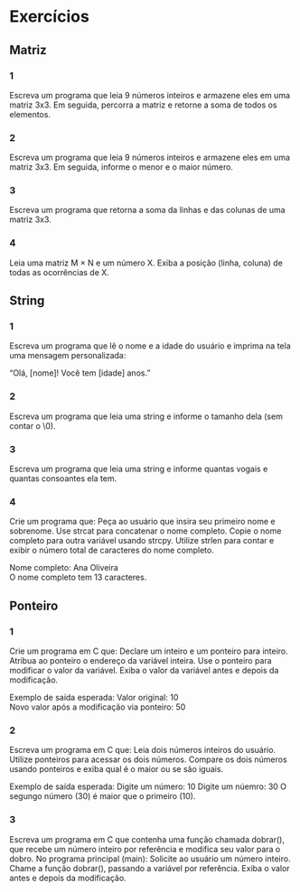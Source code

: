 # Exercícios

## Matriz

### 1
Escreva um programa que leia 9 números inteiros e armazene eles em uma matriz 3x3. Em seguida, percorra a matriz e retorne a soma de todos os elementos.

### 2
Escreva um programa que leia 9 números inteiros e armazene eles em uma matriz 3x3. Em seguida, informe o menor e o maior número.

### 3 
Escreva um programa que retorna a soma da linhas e das colunas de uma matriz 3x3.

### 4
Leia uma matriz M × N e um número X. Exiba a posição (linha, coluna) de todas as ocorrências de X.

## String

### 1
Escreva um programa que lê o nome e a idade do usuário e imprima na tela uma mensagem personalizada:

“Olá, [nome]! Você tem [idade] anos.”

### 2
Escreva um programa que leia uma string e informe o tamanho dela (sem contar o \0).

### 3
Escreva um programa que leia uma string e informe quantas vogais e quantas consoantes ela tem.

### 4
Crie um programa que:
Peça ao usuário que insira seu primeiro nome e sobrenome.
Use strcat para concatenar o nome completo.
Copie o nome completo para outra variável usando strcpy.
Utilize strlen para contar e exibir o número total de caracteres do nome completo.

Nome completo: Ana Oliveira  
O nome completo tem 13 caracteres.

## Ponteiro

### 1
Crie um programa em C que:
Declare um inteiro e um ponteiro para inteiro.
Atribua ao ponteiro o endereço da variável inteira.
Use o ponteiro para modificar o valor da variável.
Exiba o valor da variável antes e depois da modificação.

Exemplo de saída esperada:
Valor original: 10  
Novo valor após a modificação via ponteiro: 50  

### 2
Escreva um programa em C que:
Leia dois números inteiros do usuário.
Utilize ponteiros para acessar os dois números.
Compare os dois números usando ponteiros e exiba qual é o maior ou se são iguais.

Exemplo de saída esperada:
Digite um número: 10
Digite um núemro: 30
O segungo número (30) é maior que o primeiro (10).

### 3
Escreva um programa em C que contenha uma função chamada dobrar(), que recebe um número inteiro por referência e modifica seu valor para o dobro. No programa principal (main):
Solicite ao usuário um número inteiro.
Chame a função dobrar(), passando a variável por referência.
Exiba o valor antes e depois da modificação.